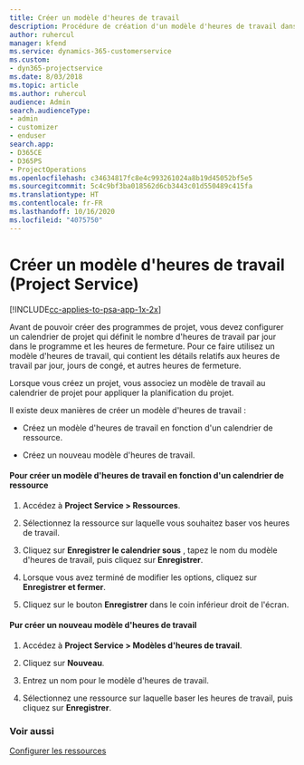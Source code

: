 ```yaml
---
title: Créer un modèle d'heures de travail
description: Procédure de création d'un modèle d'heures de travail dans Project Service
author: ruhercul
manager: kfend
ms.service: dynamics-365-customerservice
ms.custom:
- dyn365-projectservice
ms.date: 8/03/2018
ms.topic: article
ms.author: ruhercul
audience: Admin
search.audienceType:
- admin
- customizer
- enduser
search.app:
- D365CE
- D365PS
- ProjectOperations
ms.openlocfilehash: c34634817fc8e4c993261024a8b19d45052bf5e5
ms.sourcegitcommit: 5c4c9bf3ba018562d6cb3443c01d550489c415fa
ms.translationtype: HT
ms.contentlocale: fr-FR
ms.lasthandoff: 10/16/2020
ms.locfileid: "4075750"
---
```

# <a name="create-a-work-hours-template-project-service"></a>Créer un modèle d'heures de travail (Project Service)

[!INCLUDE[cc-applies-to-psa-app-1x-2x](../includes/cc-applies-to-psa-app-1x-2x.md)]

Avant de pouvoir créer des programmes de projet, vous devez configurer un calendrier de projet qui définit le nombre d'heures de travail par jour dans le programme et les heures de fermeture. Pour ce faire utilisez un modèle d'heures de travail, qui contient les détails relatifs aux heures de travail par jour, jours de congé, et autres heures de fermeture.  
  
 Lorsque vous créez un projet, vous associez un modèle de travail au calendrier de projet pour appliquer la planification du projet.  
  
 Il existe deux manières de créer un modèle d'heures de travail :  
  
-   Créez un modèle d'heures de travail en fonction d'un calendrier de ressource.  
  
-   Créez un nouveau modèle d'heures de travail.  
  
#### <a name="to-create-a-work-hours-template-based-on-a-resources-calendar"></a>Pour créer un modèle d'heures de travail en fonction d'un calendrier de ressource  
  
1.  Accédez à **Project Service > Ressources**.  
  
2.  Sélectionnez la ressource sur laquelle vous souhaitez baser vos heures de travail.  
  
3.  Cliquez sur **Enregistrer le calendrier sous** , tapez le nom du modèle d'heures de travail, puis cliquez sur **Enregistrer**.  
  
4.  Lorsque vous avez terminé de modifier les options, cliquez sur **Enregistrer et fermer**.  
  
5.  Cliquez sur le bouton **Enregistrer** dans le coin inférieur droit de l'écran.  
  
#### <a name="to-create-a-new-work-hours-template"></a>Pur créer un nouveau modèle d'heures de travail  
  
1.  Accédez à **Project Service > Modèles d'heures de travail**.  
  
2.  Cliquez sur **Nouveau**.  
  
3.  Entrez un nom pour le modèle d'heures de travail.  
  
4.  Sélectionnez une ressource sur laquelle baser les heures de travail, puis cliquez sur **Enregistrer**.  
  
### <a name="see-also"></a>Voir aussi  
 [Configurer les ressources](../psa/set-up-resources.md)
